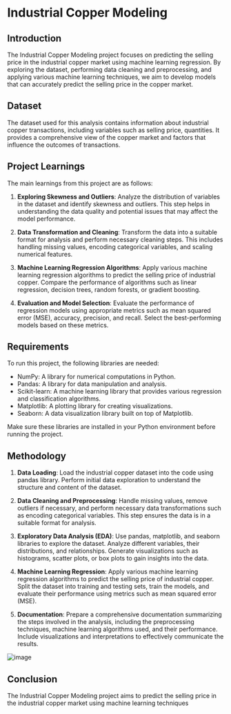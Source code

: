 # Industrial Copper Modeling


## Introduction
The Industrial Copper Modeling project focuses on predicting the selling price  in the industrial copper market using machine learning regression. By exploring the dataset, performing data cleaning and preprocessing, and applying various machine learning techniques, we aim to develop models that can accurately predict the selling price in the copper market.

## Dataset
The dataset used for this analysis contains information about industrial copper transactions, including variables such as selling price, quantities. It provides a comprehensive view of the copper market and factors that influence the outcomes of transactions.

## Project Learnings
The main learnings from this project are as follows:

1. **Exploring Skewness and Outliers**: Analyze the distribution of variables in the dataset and identify skewness and outliers. This step helps in understanding the data quality and potential issues that may affect the model performance.

2. **Data Transformation and Cleaning**: Transform the data into a suitable format for analysis and perform necessary cleaning steps. This includes handling missing values, encoding categorical variables, and scaling numerical features.

3. **Machine Learning Regression Algorithms**: Apply various machine learning regression algorithms to predict the selling price of industrial copper. Compare the performance of algorithms such as linear regression, decision trees, random forests, or gradient boosting.

4. **Evaluation and Model Selection**: Evaluate the performance of regression models using appropriate metrics such as mean squared error (MSE), accuracy, precision, and recall. Select the best-performing models based on these metrics.

## Requirements
To run this project, the following libraries are needed:

- NumPy: A library for numerical computations in Python.
- Pandas: A library for data manipulation and analysis.
- Scikit-learn: A machine learning library that provides various regression and classification algorithms.
- Matplotlib: A plotting library for creating visualizations.
- Seaborn: A data visualization library built on top of Matplotlib.

Make sure these libraries are installed in your Python environment before running the project.

## Methodology

1. **Data Loading**: Load the industrial copper dataset into the code using pandas library. Perform initial data exploration to understand the structure and content of the dataset.

2. **Data Cleaning and Preprocessing**: Handle missing values, remove outliers if necessary, and perform necessary data transformations such as encoding categorical variables. This step ensures the data is in a suitable format for analysis.

3. **Exploratory Data Analysis (EDA)**: Use pandas, matplotlib, and seaborn libraries to explore the dataset. Analyze different variables, their distributions, and relationships. Generate visualizations such as histograms, scatter plots, or box plots to gain insights into the data.

4. **Machine Learning Regression**: Apply various machine learning regression algorithms to predict the selling price of industrial copper. Split the dataset into training and testing sets, train the models, and evaluate their performance using metrics such as mean squared error (MSE).

5. **Documentation**: Prepare a comprehensive documentation summarizing the steps involved in the analysis, including the preprocessing techniques, machine learning algorithms used, and their performance. Include visualizations and interpretations to effectively communicate the results.

![image](https://github.com/Hariharan161297/Copper_modelling/assets/146412784/90e57554-e79a-4b99-b2e0-ead83d2fbd9c)



## Conclusion
The Industrial Copper Modeling project aims to predict the selling price in the industrial copper market using machine learning techniques

